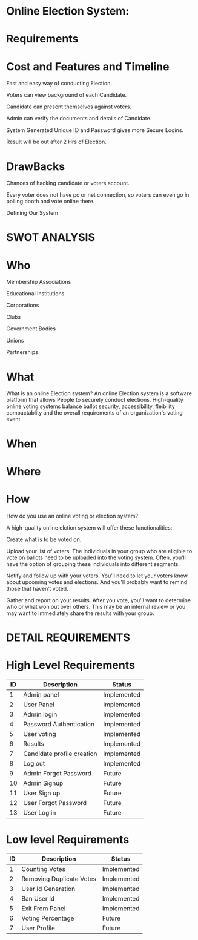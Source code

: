 # Online Election System:


# Requirements




# Cost and Features and Timeline

Fast and easy way of conducting Election.

Voters can view background of each Candidate.

Candidate can present themselves against voters.

Admin can verify the documents and details of Candidate.

System Generated Unique ID and Password gives more Secure Logins.

Result will be out after 2 Hrs of Election.

# DrawBacks

Chances of hacking candidate or voters account.

Every voter does not have pc or net connection, so voters can even go in polling booth and vote online there.




Defining Our System







# SWOT ANALYSIS

# Who
Membership Associations

Educational Institutions

Corporations

Clubs

Government Bodies

Unions

Partnerships


# What
What is an online Election system?
An online Election system is a software platform that allows People to securely conduct elections. High-quality online voting systems balance ballot security, accessibility, fleibility compactablity and the overall requirements of an organization's voting event.

# When

# Where

# How
How do you use an online voting or election system?

A high-quality online elction system will offer these functionalities:

Create what is to be voted on.

Upload your list of voters. The individuals in your group who are eligible to vote on ballots need to be uploaded into the voting system. Often, you’ll have the option of grouping these individuals into different segments.

Notify and follow up with your voters. You’ll need to let your voters know about upcoming votes and elections. And you’ll probably want to remind those that haven’t voted.

Gather and report on your results. After you vote, you’ll want to determine who or what won out over others. This may be an internal review or you may want to immediately share the results with your group.


# DETAIL REQUIREMENTS


# High Level Requirements

| ID     | Description | Status |
| ---      | ---       | --- 	|
| 1 | Admin panel     |	Implemented|
| 2     | User Panel | Implemented|
| 3     | Admin login | Implemented|
| 4     | Password Authentication|  Implemented|
|  5   | User voting| Implemented|
|  6   | Results| Implemented|
|  7   | Candidate profile creation|Implemented|
|  8   | Log out| Implemented|
|  9   | Admin Forgot Password|  Future|
|  10   | Admin Signup| Future|
|  11   | User Sign up|Future|
|  12   | User Forgot Password|Future|
|  13   | User Log in| Future	|

		
		
		
		



# Low level Requirements


| ID     | Description | Status |
| ---      | ---       | --- 	|
| 1 | Counting Votes|	Implemented|
| 2     | Removing Duplicate Votes | Implemented|
| 3     | User Id Generation| Implemented|
| 4     | Ban User Id|  Implemented|
|  5   | Exit From Panel| Implemented|
|  6   | Voting Percentage| Future|
|  7   | User Profile|Future|
